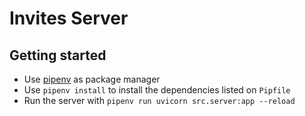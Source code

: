 # Invites Server

## Getting started

- Use [pipenv](https://pipenv-fork.readthedocs.io/en/latest/index.html) as package manager
- Use `pipenv install` to install the dependencies listed on `Pipfile`
- Run the server with `pipenv run uvicorn src.server:app --reload`
